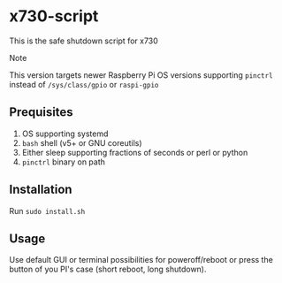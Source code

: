 # x730-script

This is the safe shutdown script for x730

> [!NOTE]
> 
> This version targets newer Raspberry Pi OS versions supporting `pinctrl` instead of `/sys/class/gpio` or `raspi-gpio`


## Prequisites

1. OS supporting systemd
2. `bash` shell (v5+ or GNU coreutils)
3. Either sleep supporting fractions of seconds or perl or python
4. `pinctrl` binary on path


## Installation

Run `sudo install.sh`


## Usage

Use default GUI or terminal possibilities for poweroff/reboot or press the button of you PI's case (short reboot, long shutdown). 

